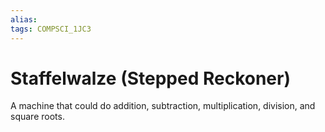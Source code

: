 ```yaml
---
alias:
tags: COMPSCI_1JC3
---
```

# Staffelwalze (Stepped Reckoner)
A machine that could do addition, subtraction, multiplication, division, and square roots. 